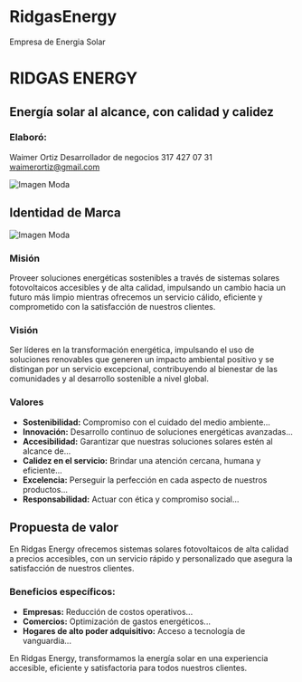 # RidgasEnergy
Empresa de Energia Solar

# RIDGAS ENERGY
## Energía solar al alcance, con calidad y calidez

### Elaboró:
Waimer Ortiz
Desarrollador de negocios
317 427 07 31
waimerortiz@gmail.com

![Imagen Moda]( https://github.com/WaimerOrtiz/RidgasEnergy/blob/main/logo.jpg?raw=true)

## Identidad de Marca

![Imagen Moda]( https://github.com/WaimerOrtiz/RidgasEnergy/blob/main/panelSolar.jpg?raw=true)

### Misión
Proveer soluciones energéticas sostenibles a través de sistemas solares fotovoltaicos accesibles y de alta calidad, impulsando un cambio hacia un futuro más limpio mientras ofrecemos un servicio cálido, eficiente y comprometido con la satisfacción de nuestros clientes.

### Visión
Ser líderes en la transformación energética, impulsando el uso de soluciones renovables que generen un impacto ambiental positivo y se distingan por un servicio excepcional, contribuyendo al bienestar de las comunidades y al desarrollo sostenible a nivel global.

### Valores
* **Sostenibilidad:** Compromiso con el cuidado del medio ambiente...
* **Innovación:** Desarrollo continuo de soluciones energéticas avanzadas...
* **Accesibilidad:** Garantizar que nuestras soluciones solares estén al alcance de...
* **Calidez en el servicio:** Brindar una atención cercana, humana y eficiente...
* **Excelencia:** Perseguir la perfección en cada aspecto de nuestros productos...
* **Responsabilidad:** Actuar con ética y compromiso social...

## Propuesta de valor

En Ridgas Energy ofrecemos sistemas solares fotovoltaicos de alta calidad a precios accesibles, con un servicio rápido y personalizado que asegura la satisfacción de nuestros clientes.

### Beneficios específicos:
* **Empresas:** Reducción de costos operativos...
* **Comercios:** Optimización de gastos energéticos...
* **Hogares de alto poder adquisitivo:** Acceso a tecnología de vanguardia...

En Ridgas Energy, transformamos la energía solar en una experiencia accesible, eficiente y satisfactoria para todos nuestros clientes.
